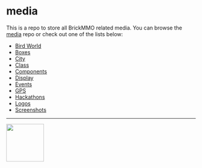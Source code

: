 # media

<style>@import url("//readme.codeadam.ca/readme.css");</style>

This is a repo to store all BrickMMO related media. You can browse the [media](https://github.com/BrickMMO/media) repo or check out one of the lists below:

- [Bird World](bird-world)
- [Boxes](boxes)
- [City](city)
- [Class](class)
- [Components](components)
- [Display](display)
- [Events](class)
- [GPS](gps)
- [Hackathons](hackathons)
- [Logos](logos)
- [Screenshots](screenshots)

---

<a href="https://brickmmo.com">
<img src="https://brickmmo.com/images/brickmmo-logo-horizontal.jpg" width="100">
</a>
